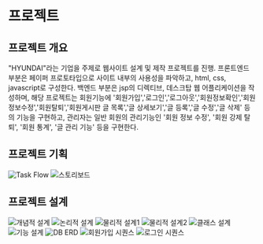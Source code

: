 # 프로젝트
## 프로젝트 개요
"HYUNDAI"라는 기업을 주제로 웹사이트 설계 및 제작 프로젝트를 진행.
프론트엔드 부분은 페이퍼 프로토타입으로 사이트 내부의 사용성을 파악하고, html, css, javascript로 구성한다.
백엔드 부분은 jsp의 디렉티브, 데스크탑 웹 어플리케이션을 작성하며, 해당 프로젝트는 회원기능에 '회원가입','로그인','로그아웃','회원정보확인','회원정보수정','회원탈퇴','회원게시판 글 목록','글 상세보기','글 등록','글 수정','글 삭제' 등의 기능을 구현하고,
관리자는 일반 회원의 관리기능인 '회원 정보 수정', '회원 강제 탈퇴', '회원 통계', '글 관리 기능' 등을 구현한다.

## 프로젝트 기획
![Task Flow](./img/database2/taskFlow.PNG "Task Flow")
![스토리보드](./img/database2/WebStoryBoard1.PNG "스토리보드")

## 프로젝트 설계
![개념적 설계](./img/database1/pro1_01.PNG "개념적 설계")
![논리적 설계](./img/database1/pro1_02.PNG "논리적 설계")
![물리적 설계1](./img/database1/pro1_03.PNG "물리적 설계1")
![물리적 설계2](./img/database1/pro1_04.PNG "물리적 설계2")
![클래스 설계](./img/database1/pro1_05.PNG "클래스 설계")
![기능 설계](./img/database1/pro1_06.PNG "기능 설계")
![DB ERD](./img/database1/pro1_07.PNG "DB ERD")
![회원가입 시퀀스](./img/database1/pro1_08.PNG "회원가입 시퀀스")
![로그인 시퀀스](./img/database1/pro1_09.PNG "로그인 시퀀스")